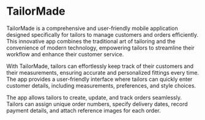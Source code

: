 # TailorMade
TailorMade is a comprehensive and user-friendly mobile application designed specifically for tailors to manage customers and orders efficiently. This
innovative app combines the traditional art of tailoring and the convenience of modern technology, empowering tailors to streamline their workflow and
enhance their customer service.

With TailorMade, tailors can effortlessly keep track of their customers and their measurements, ensuring accurate and personalized fittings every
time. The app provides a user-friendly interface where tailors can quickly enter customer details, including measurements, preferences, and style
choices.

The app allows tailors to create, update, and track orders seamlessly. Tailors can assign unique order numbers, specify delivery dates, record
payment details, and attach reference images for each order.

